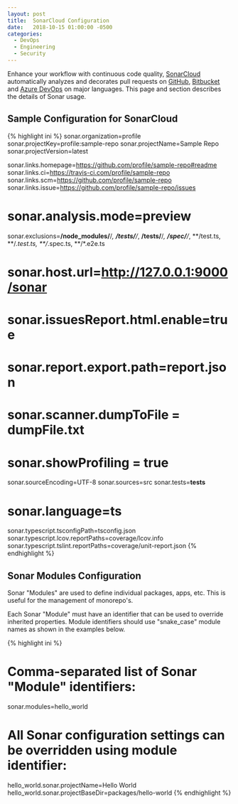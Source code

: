 ```yaml
---
layout: post
title:  SonarCloud Configuration
date:   2018-10-15 01:00:00 -0500
categories:
  - DevOps
  - Engineering
  - Security
---
```


Enhance your workflow with continuous code quality, [SonarCloud](https://sonarcloud.io/) automatically analyzes and decorates pull requests on [GitHub](httpa://github.com/), [Bitbucket](https://bitbucket.org/) and [Azure DevOps](https://azure.microsoft.com/) on major languages. This page and section describes the details of Sonar usage.

## Sample Configuration for SonarCloud

{% highlight ini %}
sonar.organization=profile
sonar.projectKey=profile:sample-repo
sonar.projectName=Sample Repo
sonar.projectVersion=latest

sonar.links.homepage=https://github.com/profile/sample-repo#readme
sonar.links.ci=https://travis-ci.com/profile/sample-repo
sonar.links.scm=https://github.com/profile/sample-repo
sonar.links.issue=https://github.com/profile/sample-repo/issues

# sonar.analysis.mode=preview
sonar.exclusions=**/node_modules/**/*, **/__tests__/**/*, **/tests/**/*, **/spec/**/*, **/test.ts, **/*.test.ts, **/*.spec.ts, **/*.e2e.ts
# sonar.host.url=http://127.0.0.1:9000/sonar
# sonar.issuesReport.html.enable=true
# sonar.report.export.path=report.json
# sonar.scanner.dumpToFile = dumpFile.txt
# sonar.showProfiling = true
sonar.sourceEncoding=UTF-8
sonar.sources=src
sonar.tests=__tests__

# sonar.language=ts
sonar.typescript.tsconfigPath=tsconfig.json
sonar.typescript.lcov.reportPaths=coverage/lcov.info
sonar.typescript.tslint.reportPaths=coverage/unit-report.json
{% endhighlight %}

## Sonar Modules Configuration

Sonar "Modules" are used to define individual packages, apps, etc. This is useful for the management of monorepo's.

Each Sonar "Module" must have an identifier that can be used to override inherited properties. Module identifiers should use "snake_case" module names as shown in the examples below.

{% highlight ini %}
# Comma-separated list of Sonar "Module" identifiers:
sonar.modules=hello_world

# All Sonar configuration settings can be overridden using module identifier:
hello_world.sonar.projectName=Hello World
hello_world.sonar.projectBaseDir=packages/hello-world
{% endhighlight %}
